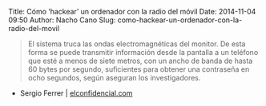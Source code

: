 Title: Cómo ’hackear’ un ordenador con la radio del móvil
Date: 2014-11-04 09:50
Author: Nacho Cano
Slug: como-hackear-un-ordenador-con-la-radio-del-movil

> El sistema truca las ondas electromagnéticas del monitor. De esta
> forma se puede transmitir información desde la pantalla a un teléfono
> que esté a menos de siete metros, con un ancho de banda de hasta 60
> bytes por segundo, suficientes para obtener una contraseña en ocho
> segundos, según aseguran los investigadores.

- Sergio Ferrer | [elconfidencial.com][]

  [elconfidencial.com]: http://www.elconfidencial.com/tecnologia/2014-11-03/como-hackear-un-ordenador-con-la-radio-del-movil_434775/
    "Cómo 'hackear' un ordenador con la radio del móvil"
